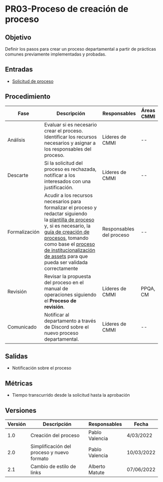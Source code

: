 # PR03-Proceso de creación de proceso

## Objetivo

Definir los pasos para crear un proceso departamental a partir de prácticas
comunes previamente implementadas y probadas.

## Entradas

- [Solicitud de proceso](https://forms.gle/DWKFqRoEY9vjzEb96)

## Procedimiento

| Fase          | Descripción                                                                                                                                                                                                                | Responsables             | Áreas CMMI |
|---------------|----------------------------------------------------------------------------------------------------------------------------------------------------------------------------------------------------------------------------|--------------------------|------------|
| Análisis      | Evaluar si es necesario crear el proceso. Identificar los recursos necesarios y asignar a los responsables del proceso.                                                                                                    | Líderes de CMMI          | --         |
| Descarte      | Si la solicitud del proceso es rechazada, notificar a los interesados con una justificación.                                                                                                                               | Líderes de CMMI          | --         |
| Formalización | Acudir a los recursos necesarios para formalizar el proceso y redactar siguiendo la [plantilla de proceso](https://mutateinc.github.io/Plantillas/PL05) y, si es necesario, la [guía de creación de procesos](https://mutateinc.github.io/Guias/GU01), tomando como base el [proceso de institucionalización de assets](https://mutateinc.github.io/Procesos/PR03) para que pueda ser validada correctamente | Responsables del proceso | --         |
| Revisión      | Revisar la propuesta del proceso en el manual de operaciones siguiendo el **Proceso de revisión**.                                                                                                                         | Líderes de CMMI          | PPQA, CM   |
| Comunicado    | Notificar al departamento a través de Discord sobre el nuevo proceso departamental.                                                                                                                                        | Líderes de CMMI          | --         |

## Salidas

- Notificación sobre el proceso

## Métricas

- Tiempo transcurrido desde la solicitud hasta la aprobación

## Versiones

| Versión | Descripción                                | Responsables   | Fecha      |
| ------- | ------------------------------------------ | -------------- | ---------- |
| 1.0     | Creación del proceso                       | Pablo Valencia | 4/03/2022  |
| 2.0     | Simplificación del proceso y nuevo formato | Pablo Valencia | 10/03/2022 |
| 2.1     | Cambio de estilo de links                    | Alberto Matute     | 07/06/2022 |